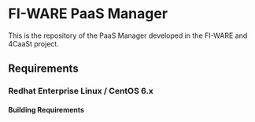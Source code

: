 # FI-WARE PaaS Manager

This is the repository of the PaaS Manager developed in the FI-WARE and 4CaaSt project.

## Requirements

### Redhat Enterprise Linux / CentOS 6.x

#### Building Requirements


